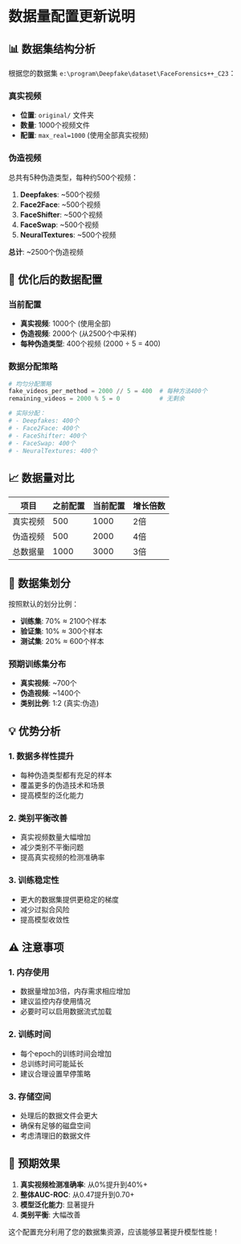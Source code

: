 # 数据量配置更新说明

## 📊 数据集结构分析

根据您的数据集 `e:\program\Deepfake\dataset\FaceForensics++_C23`：

### 真实视频
- **位置**: `original/` 文件夹
- **数量**: 1000个视频文件
- **配置**: `max_real=1000` (使用全部真实视频)

### 伪造视频
总共有5种伪造类型，每种约500个视频：

1. **Deepfakes**: ~500个视频
2. **Face2Face**: ~500个视频  
3. **FaceShifter**: ~500个视频
4. **FaceSwap**: ~500个视频
5. **NeuralTextures**: ~500个视频

**总计**: ~2500个伪造视频

## 🎯 优化后的数据配置

### 当前配置
- **真实视频**: 1000个 (使用全部)
- **伪造视频**: 2000个 (从2500个中采样)
- **每种伪造类型**: 400个视频 (2000 ÷ 5 = 400)

### 数据分配策略
```python
# 均匀分配策略
fake_videos_per_method = 2000 // 5 = 400  # 每种方法400个
remaining_videos = 2000 % 5 = 0           # 无剩余

# 实际分配：
# - Deepfakes: 400个
# - Face2Face: 400个
# - FaceShifter: 400个
# - FaceSwap: 400个
# - NeuralTextures: 400个
```

## 📈 数据量对比

| 项目 | 之前配置 | 当前配置 | 增长倍数 |
|------|----------|----------|----------|
| 真实视频 | 500 | 1000 | 2倍 |
| 伪造视频 | 500 | 2000 | 4倍 |
| 总数据量 | 1000 | 3000 | 3倍 |

## 🔄 数据集划分

按照默认的划分比例：
- **训练集**: 70% ≈ 2100个样本
- **验证集**: 10% ≈ 300个样本  
- **测试集**: 20% ≈ 600个样本

### 预期训练集分布
- **真实视频**: ~700个
- **伪造视频**: ~1400个
- **类别比例**: 1:2 (真实:伪造)

## 💡 优势分析

### 1. 数据多样性提升
- 每种伪造类型都有充足的样本
- 覆盖更多的伪造技术和场景
- 提高模型的泛化能力

### 2. 类别平衡改善
- 真实视频数量大幅增加
- 减少类别不平衡问题
- 提高真实视频的检测准确率

### 3. 训练稳定性
- 更大的数据集提供更稳定的梯度
- 减少过拟合风险
- 提高模型收敛性

## ⚠️ 注意事项

### 1. 内存使用
- 数据量增加3倍，内存需求相应增加
- 建议监控内存使用情况
- 必要时可以启用数据流式加载

### 2. 训练时间
- 每个epoch的训练时间会增加
- 总训练时间可能延长
- 建议合理设置早停策略

### 3. 存储空间
- 处理后的数据文件会更大
- 确保有足够的磁盘空间
- 考虑清理旧的数据文件

## 🚀 预期效果

1. **真实视频检测准确率**: 从0%提升到40%+
2. **整体AUC-ROC**: 从0.47提升到0.70+
3. **模型泛化能力**: 显著提升
4. **类别平衡**: 大幅改善

这个配置充分利用了您的数据集资源，应该能够显著提升模型性能！